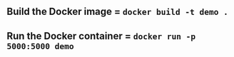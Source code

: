 ## Build the Docker image = `docker build -t demo .`

## Run the Docker container = `docker run -p 5000:5000 demo`